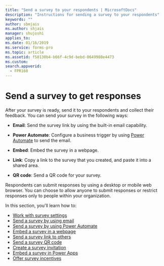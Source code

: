 ```yaml
---
title: "Send a survey to your respondents | MicrosoftDocs"
description: "Instructions for sending a survey to your respondents"
keywords: ""
author: sbmjais
ms.author: shjais
manager: shujoshi
applies_to: 
ms.date: 01/16/2019
ms.service: forms-pro
ms.topic: article
ms.assetid: f58130b4-b66f-4c9d-bebd-0649988e4473
ms.custom: 
search.appverid:
  - FPR160
---
```


# Send a survey to get responses

After your survey is ready, send it to your respondents and collect their feedback. You can send your survey in the following ways:

- **Email**: Send the survey link by using the built-in email capability.

- **Power Automate**: Configure a business trigger by using [Power Automate](https://flow.microsoft.com/) to send the email.  
- **Embed**: Embed the survey in a webpage.

- **Link**: Copy a link to the survey that you created, and paste it into a shared area.

- **QR code**: Send a QR code for your survey.

Respondents can submit responses by using a desktop or mobile web browser. You can choose to allow anyone to submit responses or restrict responses only to people within your organization.

In this section, you'll learn how to:

- [Work with survey settings](invite-settings.md)
- [Send a survey by using email](send-survey-email.md)  
- [Send a survey by using Power Automate](send-survey-flow.md)  
- [Embed a survey in a webpage](embed-web-page.md)  
- [Send a survey link to others](send-survey-link.md)  
- [Send a survey QR code](send-survey-qrcode.md)  
- [Create a survey invitation](create-survey-invite.md)
- [Embed a survey in Power Apps](embed-survey-powerapps.md)
- [Offer survey incentives](survey-incentives.md)


